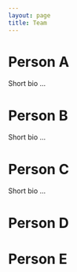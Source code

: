 ```yaml
---
layout: page
title: Team
---
```


# Person A

Short bio ...


# Person B

Short bio ...


# Person C

Short bio ...

# Person D

# Person E
